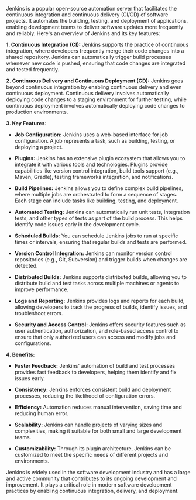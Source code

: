 Jenkins is a popular open-source automation server that facilitates the continuous integration and continuous delivery (CI/CD) of software projects. It automates the building, testing, and deployment of applications, enabling development teams to deliver software updates more frequently and reliably. Here's an overview of Jenkins and its key features:

**1. Continuous Integration (CI):** Jenkins supports the practice of continuous integration, where developers frequently merge their code changes into a shared repository. Jenkins can automatically trigger build processes whenever new code is pushed, ensuring that code changes are integrated and tested frequently.

**2. Continuous Delivery and Continuous Deployment (CD):** Jenkins goes beyond continuous integration by enabling continuous delivery and even continuous deployment. Continuous delivery involves automatically deploying code changes to a staging environment for further testing, while continuous deployment involves automatically deploying code changes to production environments.

**3. Key Features:**

-   **Job Configuration:** Jenkins uses a web-based interface for job configuration. A job represents a task, such as building, testing, or deploying a project.
    
-   **Plugins:** Jenkins has an extensive plugin ecosystem that allows you to integrate it with various tools and technologies. Plugins provide capabilities like version control integration, build tools support (e.g., Maven, Gradle), testing frameworks integration, and notifications.
    
-   **Build Pipelines:** Jenkins allows you to define complex build pipelines, where multiple jobs are orchestrated to form a sequence of stages. Each stage can include tasks like building, testing, and deployment.
    
-   **Automated Testing:** Jenkins can automatically run unit tests, integration tests, and other types of tests as part of the build process. This helps identify code issues early in the development cycle.
    
-   **Scheduled Builds:** You can schedule Jenkins jobs to run at specific times or intervals, ensuring that regular builds and tests are performed.
    
-   **Version Control Integration:** Jenkins can monitor version control repositories (e.g., Git, Subversion) and trigger builds when changes are detected.
    
-   **Distributed Builds:** Jenkins supports distributed builds, allowing you to distribute build and test tasks across multiple machines or agents to improve performance.
    
-   **Logs and Reporting:** Jenkins provides logs and reports for each build, allowing developers to track the progress of builds, identify issues, and troubleshoot errors.
    
-   **Security and Access Control:** Jenkins offers security features such as user authentication, authorization, and role-based access control to ensure that only authorized users can access and modify jobs and configurations.
    

**4. Benefits:**

-   **Faster Feedback:** Jenkins' automation of build and test processes provides fast feedback to developers, helping them identify and fix issues early.
    
-   **Consistency:** Jenkins enforces consistent build and deployment processes, reducing the likelihood of configuration errors.
    
-   **Efficiency:** Automation reduces manual intervention, saving time and reducing human error.
    
-   **Scalability:** Jenkins can handle projects of varying sizes and complexities, making it suitable for both small and large development teams.
    
-   **Customizability:** Through its plugin architecture, Jenkins can be customized to meet the specific needs of different projects and environments.
    

Jenkins is widely used in the software development industry and has a large and active community that contributes to its ongoing development and improvement. It plays a critical role in modern software development practices by enabling continuous integration, delivery, and deployment.